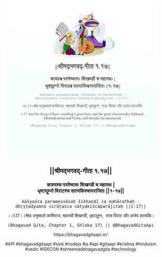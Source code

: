 <img src="../../asset/BG_1_17.png"/>
<center><h2>||श्रीमद्‍भगवद्‍-गीता १.१७||</h2>
<h3>काश्यश्च परमेष्वासः शिखण्डी च महारथः |<br/>धृष्टद्युम्नो विराटश्च सात्यकिश्चापराजितः ||१-१७||</h3>
<pre>kāśyaśca parameṣvāsaḥ śikhaṇḍī ca mahārathaḥ .<br/>dhṛṣṭadyumno virāṭaśca sātyakiścāparājitaḥ ||1-17||</pre>
<p>।।1.17।।श्रेष्ठ धनुषवाले काशिराज, महारथी शिखण्डी, धृष्टद्युम्न,  राजा विराट और अजेय सात्यकि।</p>
<pre>(Bhagavad Gita, Chapter 1, Shloka 17) || @BhagavadGitaApi</pre><p>https://bhagavadgitaapi.in/</p><p>#API #bhagavadgitaapi #slok #nodejs #js #api #gitaapi #krishna #hinduism #vedic #ISKCON #shreemadbhagavadgita #technology</p></center>